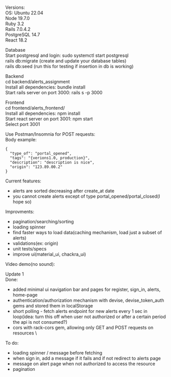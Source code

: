 Versions: \
OS: Ubuntu 22.04 \
Node 19.7.0 \
Ruby 3.2 \
Rails 7.0.4.2 \
PostgreSQL 14.7 \
React 18.2

Database \
Start postgresql and login: sudo systemctl start postgresql \
rails db:migrate (create and update your database tables) \
rails db:seed (run this for testing if insertion in db is working) 

Backend \
cd backend/alerts_assignment \
Install all dependencies: bundle install \
Start rails server on port 3000: rails s -p 3000

Frontend \
cd frontend/alerts_frontend/ \
Install all dependencies: npm install \
Start react server on port 3001: npm start \
Select port 3001

Use Postman/Insomnia for POST requests: \
Body example:
```
{
  "type_of": "portal_opened",
  "tags": "{verions1.0, production}",
  "description": "description is nice",
  "origin": "123.89.00.2"
} 
```

Current features:
- alerts are sorted decreasing after create_at date
- you cannot create alerts except of type portal_opened/portal_closed(I hope so)

Improvments:
- pagination/searching/sorting
- loading spinner
- find faster ways to load data(caching mechanism, load just a subset of alerts)
- validations(ex: origin)
- unit tests/specs
- improve ui(material_ui, chackra_ui)

Video demo(no sound):

Update 1 \
Done:
- added minimal ui navigation bar and pages for register, sign_in, alerts, home-page
- authentication/authorization mechanism with devise, devise_token_auth gems and stored them in localStorage
- short polling - fetch alerts endpoint for new alerts every 1 sec in loop(idea: turn this off when user not authorized or after a certain period the api is not consumed?)
- cors with rack-cors gem, allowing only GET and POST requests on resources \

To do:
- loading spinner / message before fetching
- when sign in, add a message if it fails and if not redirect to alerts page
- message on alert page when not authorized to access the resource
- pagination




